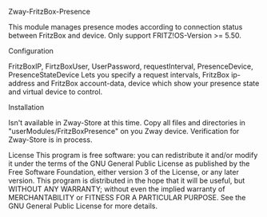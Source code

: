 Zway-FritzBox-Presence

This module manages presence modes according to connection status between FritzBox and device.
Only support FRITZ!OS-Version >= 5.50.

Configuration

FritzBoxIP, FirtzBoxUser, UserPassword, requestInterval, PresenceDevice, PresenceStateDevice
Lets you specify a request intervals, FritzBox ip-address and FritzBox account-data, device which show your presence state and virtual device to control.

Installation

Isn't available in Zway-Store at this time. Copy all files and directories in "userModules/FritzBoxPresence" on you Zway device.
Verification for Zway-Store is in process.

License
This program is free software: you can redistribute it and/or modify it under the terms of the GNU General Public License as published by the Free Software Foundation, either version 3 of the License, or any later version.
This program is distributed in the hope that it will be useful, but WITHOUT ANY WARRANTY; without even the implied warranty of MERCHANTABILITY or FITNESS FOR A PARTICULAR PURPOSE. See the GNU General Public License for more details.
